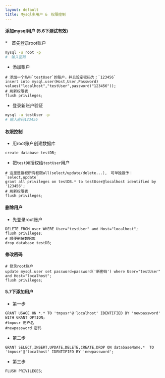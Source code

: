 ```yaml
---
layout: default
title: Mysql多用户 &　权限控制
---
```


#### 添加mysql用户 (5.6下测试有效)

*　首先登录root账户

```bash
mysql -u root -p
#　输入密码
```

* 添加账户

```mysql
# 添加一个名叫`testUser`的账户，并且设定密码为：`123456`
insert into mysql.user(Host,User,Password) values("localhost","testUser",password("123456"));
# 刷新权限表
flush privileges;
```

* 登录新账户验证

```bash
mysql -u testUser -p
# 输入密码123456
```

#### 权限控制

* 用root账户创建数据库

```mysql
create database testDB;
```

* 把`testDB`授权给`testUser`用户

```mysql
# 这里是授权所有权限all(select/update/delete...),　可单独授予：`select,update`
grant all privileges on testDB.* to testUser@localhost identified by '123456';
# 刷新权限表
flush privileges;
```

#### 删除用户

* 先登录root账户

```mysql
DELETE FROM user WHERE User="testUser" and Host="localhost";
flush privileges;
# 顺便删掉数据库
drop database testDB;
```

#### 修改密码

```mysql
# 登录root账户
update mysql.user set password=password('新密码') where User="testUser" and Host="localhost";
flush privileges;
```

#### 5.7下添加用户

* 第一步

```mysql
GRANT USAGE ON *.* TO 'tmpusr'@'localhost' IDENTIFIED BY 'newpassword' WITH GRANT OPTION;
#tmpusr 用户名
#newpassword 密码
```

* 第二步

```mysql
GRANT SELECT,INSERT,UPDATE,DELETE,CREATE,DROP ON databaseName.*  TO 'tmpusr'@'localhost' IDENTIFIED BY 'newpassword';
```

* 第三步

```mysql
FLUSH PRIVILEGES;
```
